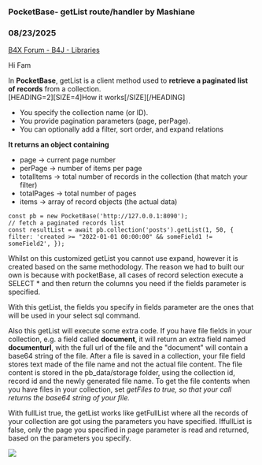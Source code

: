 ### PocketBase- getList route/handler by Mashiane
### 08/23/2025
[B4X Forum - B4J - Libraries](https://www.b4x.com/android/forum/threads/168351/)

Hi Fam  
  
In **PocketBase**, getList is a client method used to **retrieve a paginated list of records** from a collection.  
[HEADING=2][SIZE=4]How it works[/SIZE][/HEADING]  

- You specify the collection name (or ID).
- You provide pagination parameters (page, perPage).
- You can optionally add a filter, sort order, and expand relations

**It returns an object containing**  

- page → current page number
- perPage → number of items per page
- totalItems → total number of records in the collection (that match your filter)
- totalPages → total number of pages
- items → array of record objects (the actual data)

```B4X
const pb = new PocketBase('http://127.0.0.1:8090');   
// fetch a paginated records list   
const resultList = await pb.collection('posts').getList(1, 50, {    filter: 'created >= "2022-01-01 00:00:00" && someField1 != someField2', });
```

  
  
Whilst on this customized getList you cannot use expand, however it is created based on the same methodology. The reason we had to built our own is because with pocketBase, all cases of record selection execute a SELECT \* and then return the columns you need if the fields parameter is specified.   
  
With this getList, the fields you specify in fields parameter are the ones that will be used in your select sql command.   
  
Also this getList will execute some extra code. If you have file fields in your collection, e.g. a field called **document**, it will return an extra field named **documenturl**, with the full url of the file and the "document" will contain a base64 string of the file. After a file is saved in a collection, your file field stores text made of the file name and not the actual file content. The file content is stored in the pb\_data/storage folder, using the collection id, record id and the newly generated file name. To get the file contents when you have files in your collection, set *getFiles to true, so that your call returns the base64 string of your file.*  
  
With fullList true, the getList works like getFullList where all the records of your collection are got using the parameters you have specified. IffullList is false, only the page you specified in page parameter is read and returned, based on the parameters you specify.  
  
![](https://www.b4x.com/android/forum/attachments/166258)